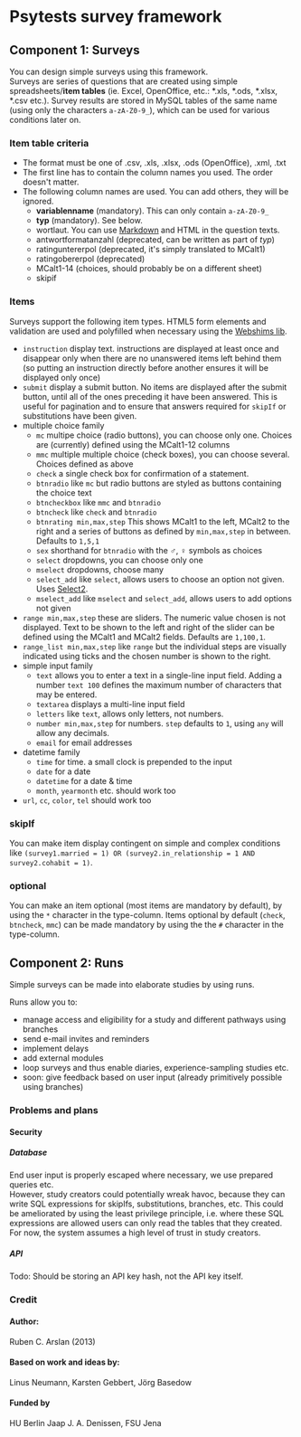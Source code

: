 # Psytests survey framework

## Component 1: Surveys

You can design simple surveys using this framework.  
Surveys are series of questions that are created using simple spreadsheets/**item tables** (ie. Excel, OpenOffice, etc.: *.xls, *.ods, *.xlsx, *.csv etc.).
Survey results are stored in MySQL tables of the same name (using only the characters `a-zA-Z0-9_`), which can be used for various conditions later on.

### Item table criteria

* The format must be one of .csv, .xls, .xlsx, .ods (OpenOffice), .xml, .txt
* The first line has to contain the column names you used. The order doesn't matter.
* The following column names are used. You can add others, they will be ignored. 
	* **variablenname** (mandatory). This can only contain `a-zA-Z0-9_`
	* **typ** (mandatory). See below.
	* wortlaut. You can use [Markdown](http://daringfireball.net/projects/markdown/) and HTML in the question texts.
	* antwortformatanzahl (deprecated, can be written as part of *typ*)
	* ratinguntererpol (deprecated, it's simply translated to MCalt1)
	* ratingobererpol (deprecated)
	* MCalt1-14 (choices, should probably be on a different sheet)
	* skipif


### Items
Surveys support the following item types. HTML5 form elements and validation are used and polyfilled when necessary using the [Webshims lib](http://afarkas.github.io/webshim/demos/index.html).

* `instruction` display text. instructions are displayed at least once and disappear only when there are no unanswered items left behind them (so putting an instruction directly before another ensures it will be displayed only once)
* `submit` display a submit button. No items are displayed after the submit button, until all of the ones preceding it have been answered. This is useful for pagination and to ensure that answers required for `skipIf` or substitutions have been given. 
* multiple choice family
	* `mc` multipe choice (radio buttons), you can choose only one. Choices are (currently) defined using the MCalt1-12 columns
	* `mmc` multiple multiple choice (check boxes), you can choose several. Choices defined as above
	* `check` a single check box for confirmation of a statement.
	* `btnradio` like `mc` but radio buttons are styled as buttons containing the choice text
	* `btncheckbox` like `mmc` and `btnradio`
	* `btncheck` like `check` and `btnradio`
	* `btnrating min,max,step` This shows MCalt1 to the left, MCalt2 to the right and a series of buttons as defined by `min,max,step` in between. Defaults to `1,5,1`
	* `sex` shorthand for `btnradio` with the ♂, ♀ symbols as choices
	* `select` dropdowns, you can choose only one
	* `mselect` dropdowns, choose many
	* `select_add` like `select`, allows users to choose an option not given. Uses [Select2](http://ivaynberg.github.io/select2/).
	* `mselect_add` like `mselect` and `select_add`, allows users to add options not given
* `range min,max,step` these are sliders. The numeric value chosen is not displayed. Text to be shown to the left and right of the slider can be defined using the MCalt1 and MCalt2 fields. Defaults are `1,100,1`.
* `range_list min,max,step` like `range` but the individual steps are visually indicated using ticks and the chosen number is shown to the right. 
* simple input family
	* `text` allows you to enter a text in a single-line input field. Adding a number `text 100` defines the maximum number of characters that may be entered.
	* `textarea` displays a multi-line input field
	* `letters` like `text`, allows only letters, not numbers.
	* `number min,max,step` for numbers. `step` defaults to `1`, using `any` will allow any decimals.
	* `email` for email addresses
* datetime family
	* `time` for time. a small clock is prepended to the input
	* `date` for a date
	* `datetime` for a date & time
	* `month`, `yearmonth` etc. should work too
* `url`, `cc`, `color`, `tel` should work too

### skipIf

You can make item display contingent on simple and complex conditions like `(survey1.married = 1) OR (survey2.in_relationship = 1 AND survey2.cohabit = 1)`.

### optional

You can make an item optional (most items are mandatory by default), by using the `*` character in the type-column. Items optional by default (`check`, `btncheck`, `mmc`) can be made mandatory by using the the `#` character in the type-column.


## Component 2: Runs

Simple surveys can be made into elaborate studies by using runs.

Runs allow you to:

* manage access and eligibility for a study and different pathways using branches
* send e-mail invites and reminders
* implement delays
* add external modules
* loop surveys and thus enable diaries, experience-sampling studies etc.
* soon: give feedback based on user input (already primitively possible using branches)

### Problems and plans

#### Security
##### Database
End user input is properly escaped where necessary, we use prepared queries etc.  
However, study creators could potentially wreak havoc, because they can write SQL expressions for skipIfs, substitutions, branches, etc. This could be ameliorated by using the least privilege principle, i.e. where these SQL expressions are allowed users can only read the tables that they created.  
For now, the system assumes a high level of trust in study creators.

##### API
Todo: Should be storing an API key hash, not the API key itself.

### Credit

#### Author:
Ruben C. Arslan (2013)

#### Based on work and ideas by:
Linus Neumann, Karsten Gebbert, Jörg Basedow

#### Funded by 
HU Berlin Jaap J. A. Denissen, FSU Jena